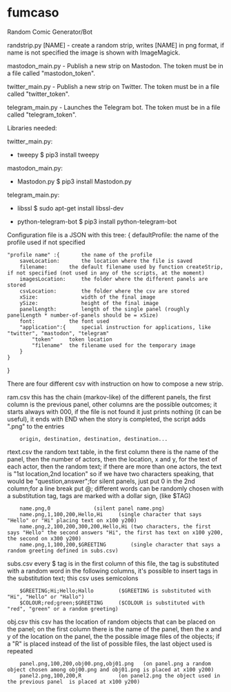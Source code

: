 # fumcaso
Random Comic Generator/Bot

randstrip.py [NAME] - create a random strip, writes [NAME] in png format, if name is not specified the image is shown with ImageMagick.

mastodon_main.py - Publish a new strip on Mastodon. The token must be in a file called "mastodon_token".

twitter_main.py - Publish a new strip on Twitter. The token must be in a file called "twitter_token".

telegram_main.py - Launches the Telegram bot. The token must be in a file called "telegram_token".


Libraries needed: 

twitter_main.py: 
- tweepy
  $ pip3 install tweepy

mastodon_main.py:
- Mastodon.py
  $ pip3 install Mastodon.py
  
telegram_main.py:
- libssl
  $ sudo apt-get install libssl-dev

- python-telegram-bot 
  $ pip3 install python-telegram-bot

Configuration file is a JSON with this tree:
{
	defaultProfile: 		the name of the profile used if not specified

	"profile name" :{		the name of the profile
		saveLocation: 		the location where the file is saved
		filename:		the default filename used by function createStrip, if not specified (not used in any of the scripts, at the moment)
		imagesLocation:		the folder where the different panels are stored
		csvLocation:		the folder where the csv are stored
		xSize:				width of the final image
		ySize:				height of the final image
		panelLength:		length of the single panel (roughly panelLength * number-of-panels should be = xSize)
		font:			the font used
		"application":{ 	special instruction for applications, like "twitter", "mastodon", "telegram"
			"token"		token location
			"filename"	the filename used for the temporary image
		}
	}
}

There are four different csv with instruction on how to compose a new strip.

ram.csv		this has the chain (markov-like) of the different panels, the first column is the previous panel, other columns are the possible outcomes;
		it starts always with 000, if the file is not found it just prints nothing (it can be useful), it ends with END
		when the story is completed, the script adds ".png" to the entries
		
		origin,	destination, destination, destination...

rtext.csv	the random text table, in the first column there is the name of the panel, then the number of actors, then the location, x and y, for the
		text of each actor, then the random text; if there are more than one actors, the text is "1st location,2nd location" so if we have two
		characters speaking, that would be "question,answer";for silent panels, just put 0 in the 2nd column;for a line break put @; different
	 	words can be randomly chosen with a substitution tag, tags are marked with a dollar sign, (like $TAG)
		
		name.png,0 				(silent panel name.png)
		name.png,1,100,200,Hello,Hi		(single character that says "Hello" or "Hi" placing text on x100 y200)
		name.png,2,100,200,300,200,Hello,Hi	(two characters, the first says "Hello" the second answers "Hi", the first has text on x100 y200, the second on x300 y200)
		name.png,1,100,200,$GREETING		(single character that says a random greeting defined in subs.csv)

subs.csv	every $ tag is in the first column of this file, the tag is substituted with a random word in the following columns, it's possible to insert
		tags in the substitution text; this csv uses semicolons
		
		$GREETING;Hi;Hello;Hallo		($GREETING is substituted with "Hi", "Hello" or "Hallo")
		$COLOUR;red;green;$GREETING		($COLOUR is substituted with "red", "green" or a random greeting)

obj.csv		this csv has the location of random objects that can be placed on the panel; on the first column there is the name of the panel, then the x
		and y of the location on the panel, the the possible image files of the objects; if a "R" is placed instead of the list of possible files,
		the last object used is repeated
		
		panel.png,100,200,obj00.png,obj01.png	(on panel.png a random object chosen among obj00.png and obj01.png is placed at x100 y200)
		panel2.png,100,200,R			(on panel2.png the object used in the previous panel  is placed at x100 y200)
